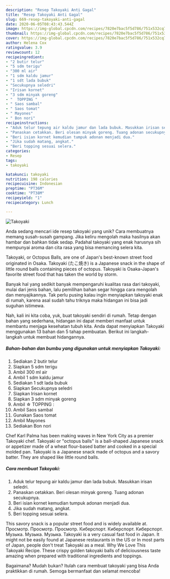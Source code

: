 ```yaml
---
description: "Resep Takoyaki Anti Gagal"
title: "Resep Takoyaki Anti Gagal"
slug: 669-resep-takoyaki-anti-gagal
date: 2020-06-05T08:43:43.544Z
image: https://img-global.cpcdn.com/recipes/7820e7bac5f5d786/751x532cq70/takoyaki-foto-resep-utama.jpg
thumbnail: https://img-global.cpcdn.com/recipes/7820e7bac5f5d786/751x532cq70/takoyaki-foto-resep-utama.jpg
cover: https://img-global.cpcdn.com/recipes/7820e7bac5f5d786/751x532cq70/takoyaki-foto-resep-utama.jpg
author: Helena Cox
ratingvalue: 3.9
reviewcount: 12
recipeingredient:
- "2 butir telur"
- "5 sdm terigu"
- "300 ml air"
- "1 sdm kaldu jamur"
- "1 sdt lada bubuk"
- "Secukupnya seledri"
- "Irisan kornet"
- "3 sdm minyak goreng"
- "  TOPPING "
- " Saos sambal"
- " Saos tomat"
- " Mayones"
- " Bon nori"
recipeinstructions:
- "Aduk telur tepung air kaldu jamur dan lada bubuk. Masukkan irisan seledri."
- "Panaskan cetakkan. Beri olesan minyak goreng. Tuang adonan secukupnya."
- "Beri isian kornet kemudian tumpuk adonan menjadi dua."
- "Jika sudah matang, angkat."
- "Beri topping sesuai selera."
categories:
- Resep
tags:
- takoyaki

katakunci: takoyaki 
nutrition: 198 calories
recipecuisine: Indonesian
preptime: "PT36M"
cooktime: "PT38M"
recipeyield: "1"
recipecategory: Lunch

---
```



![Takoyaki](https://img-global.cpcdn.com/recipes/7820e7bac5f5d786/751x532cq70/takoyaki-foto-resep-utama.jpg)

Anda sedang mencari ide resep takoyaki yang unik? Cara membuatnya memang susah-susah gampang. Jika keliru mengolah maka hasilnya akan hambar dan bahkan tidak sedap. Padahal takoyaki yang enak harusnya sih mempunyai aroma dan cita rasa yang bisa memancing selera kita.

Takoyaki, or Octopus Balls, are one of Japan&#39;s best-known street food originated in Osaka. Takoyaki (たこ焼き) is a Japanese snack in the shape of little round balls containing pieces of octopus. Takoyaki is Osaka-Japan&#39;s favorite street food that has taken the world by storm.

Banyak hal yang sedikit banyak mempengaruhi kualitas rasa dari takoyaki, mulai dari jenis bahan, lalu pemilihan bahan segar hingga cara mengolah dan menyajikannya. Tak perlu pusing kalau ingin menyiapkan takoyaki enak di rumah, karena asal sudah tahu triknya maka hidangan ini bisa jadi suguhan istimewa.


Nah, kali ini kita coba, yuk, buat takoyaki sendiri di rumah. Tetap dengan bahan yang sederhana, hidangan ini dapat memberi manfaat untuk membantu menjaga kesehatan tubuh kita. Anda dapat menyiapkan Takoyaki menggunakan 13 bahan dan 5 tahap pembuatan. Berikut ini langkah-langkah untuk membuat hidangannya.

<!--inarticleads1-->

##### Bahan-bahan dan bumbu yang digunakan untuk menyiapkan Takoyaki:

1. Sediakan 2 butir telur
1. Siapkan 5 sdm terigu
1. Ambil 300 ml air
1. Ambil 1 sdm kaldu jamur
1. Sediakan 1 sdt lada bubuk
1. Siapkan Secukupnya seledri
1. Siapkan Irisan kornet
1. Siapkan 3 sdm minyak goreng
1. Ambil  ☆ TOPPING :
1. Ambil  Saos sambal
1. Gunakan  Saos tomat
1. Ambil  Mayones
1. Sediakan  Bon nori


Chef Karl Palma has been making waves in New York City as a premier Takoyaki chef. Takoyaki or &#34;octopus balls&#34; is a ball-shaped Japanese snack or appetizer made of a wheat flour-based batter and cooked in a special molded pan. Takoyaki is a Japanese snack made of octopus and a savory batter. They are shaped like little round balls. 

<!--inarticleads2-->

##### Cara membuat Takoyaki:

1. Aduk telur tepung air kaldu jamur dan lada bubuk. Masukkan irisan seledri.
1. Panaskan cetakkan. Beri olesan minyak goreng. Tuang adonan secukupnya.
1. Beri isian kornet kemudian tumpuk adonan menjadi dua.
1. Jika sudah matang, angkat.
1. Beri topping sesuai selera.


This savory snack is a popular street food and is widely available at. Просмотр. Просмотр. Просмотр. Киберспорт. Киберспорт. Киберспорт. Музыка. Музыка. Музыка. Takoyaki is a very casual fast food in Japan. It might not be easily found at Japanese restaurants in the US or In most parts of Japan, people don&#39;t treat Takoyaki as a meal. Why We Love This Takoyaki Recipe. These crispy golden takoyaki balls of deliciousness taste amazing when prepared with traditional ingredients and toppings. 

Bagaimana? Mudah bukan? Itulah cara membuat takoyaki yang bisa Anda praktikkan di rumah. Semoga bermanfaat dan selamat mencoba!
